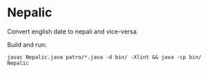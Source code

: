 # Nepalic

Convert english date to nepali and vice-versa.

Build and run:

    javac Nepalic.java patro/*.java -d bin/ -Xlint && java -cp bin/ Nepalic
